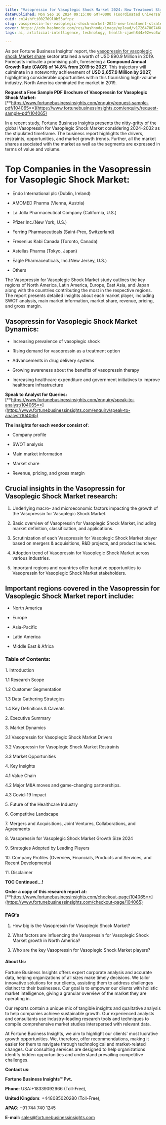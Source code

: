 ```yaml
---
title: "Vasopressin for Vasoplegic Shock Market 2024: New Treatment Strategies in Critical Care"
datePublished: Mon Sep 16 2024 09:15:00 GMT+0000 (Coordinated Universal Time)
cuid: cm14shfti002709l0b53afrpz
slug: vasopressin-for-vasoplegic-shock-market-2024-new-treatment-strategies-in-critical-care
cover: https://cdn.hashnode.com/res/hashnode/image/upload/v1726478074687/ea7d001e-7866-4a87-9ff2-787a49954841.png
tags: ai, artificial-intelligence, technology, health-cjaeh844x02vvo3wtj5r2s75q, healthcare

---
```


As per Fortune Business Insights’ report, the [vasopressin for vasoplegic shock Market share](https://www.fortunebusinessinsights.com/vasopressin-for-vasoplegic-shock-market-104065) sector attained a worth of USD 890.9 Million in 2019. Forecasts indicate a promising path, foreseeing a **Compound Annual Growth Rate (CAGR) of 14.8% from 2019 to 2027.** This trajectory will culminate in a noteworthy achievement of **USD 2,657.9 Million by 2027,** highlighting considerable opportunities within this flourishing high-volume industry. North America dominated the market in 2019.

**Request a Free Sample PDF Brochure of Vasopressin for Vasoplegic Shock Market:** [**https://www.fortunebusinessinsights.com/enquiry/request-sample-pdf/104065**](https://www.fortunebusinessinsights.com/enquiry/request-sample-pdf/104065)

In a recent study, Fortune Business Insights presents the nitty-gritty of the global Vasopressin for Vasoplegic Shock Market considering 2024–2032 as the stipulated timeframe. The business report highlights the drivers, restraints, opportunities, and market growth trends. Further, all the market shares associated with the market as well as the segments are expressed in terms of value and volume.

# **Top Companies in the Vasopressin for Vasoplegic Shock Market:**

* Endo International plc (Dublin, Ireland)
    
* AMOMED Pharma (Vienna, Austria)
    
* La Jolla Pharmaceutical Company (California, U.S.)
    
* Pfizer Inc.(New York, U.S.)
    
* Ferring Pharmaceuticals (Saint-Prex, Switzerland)
    
* Fresenius Kabi Canada (Toronto, Canada)
    
* Astellas Pharma (Tokyo, Japan)
    
* Eagle Pharmaceuticals, Inc.(New Jersey, U.S.)
    
* Others
    

The Vasopressin for Vasoplegic Shock Market study outlines the key regions of North America, Latin America, Europe, East Asia, and Japan along with the countries contributing the most in the respective regions. The report presents detailed insights about each market player, including SWOT analysis, main market information, market share, revenue, pricing, and gross margin.

## Vasopressin for Vasoplegic Shock Market **Dynamics**:

* Increasing prevalence of vasoplegic shock
    
* Rising demand for vasopressin as a treatment option
    
* Advancements in drug delivery systems
    
* Growing awareness about the benefits of vasopressin therapy
    
* Increasing healthcare expenditure and government initiatives to improve healthcare infrastructure
    

**Speak to Analyst for Queries:** [**https://www.fortunebusinessinsights.com/enquiry/speak-to-analyst/104065**](https://www.fortunebusinessinsights.com/enquiry/speak-to-analyst/104065)

**The insights for each vendor consist of:**

* Company profile
    
* SWOT analysis
    
* Main market information
    
* Market share
    
* Revenue, pricing, and gross margin
    

## **Crucial insights in the Vasopressin for Vasoplegic Shock Market research:**

1. Underlying macro- and microeconomic factors impacting the growth of the Vasopressin for Vasoplegic Shock Market.
    
2. Basic overview of Vasopressin for Vasoplegic Shock Market, including market definition, classification, and applications.
    
3. Scrutinization of each Vasopressin for Vasoplegic Shock Market player based on mergers & acquisitions, R&D projects, and product launches.
    
4. Adoption trend of Vasopressin for Vasoplegic Shock Market across various industries.
    
5. Important regions and countries offer lucrative opportunities to Vasopressin for Vasoplegic Shock Market stakeholders.
    

## **Important regions covered in the Vasopressin for Vasoplegic Shock Market report include:**

* North America
    
* Europe
    
* Asia-Pacific
    
* Latin America
    
* Middle East & Africa
    

### **Table of Contents:**

1\. Introduction

1.1 Research Scope

1.2 Customer Segmentation

1.3 Data Gathering Strategies

1.4 Key Definitions & Caveats

2\. Executive Summary

3\. Market Dynamics

3.1 Vasopressin for Vasoplegic Shock Market Drivers

3.2 Vasopressin for Vasoplegic Shock Market Restraints

3.3 Market Opportunities

4\. Key Insights

4.1 Value Chain

4.2 Major M&A moves and game-changing partnerships.

4.3 Covid-19 Impact

5\. Future of the Healthcare Industry

6\. Competitive Landscape

7\. Mergers and Acquisitions, Joint Ventures, Collaborations, and Agreements

8\. Vasopressin for Vasoplegic Shock Market Growth Size 2024

9\. Strategies Adopted by Leading Players

10\. Company Profiles (Overview, Financials, Products and Services, and Recent Developments)

11\. Disclaimer

**TOC Continued…!**

**Order a copy of this research report at:** [**https://www.fortunebusinessinsights.com/checkout-page/104065**](https://www.fortunebusinessinsights.com/checkout-page/104065)

### **FAQ’s**

1. How big is the Vasopressin for Vasoplegic Shock Market?
    
2. What factors are influencing the Vasopressin for Vasoplegic Shock Market growth in North America?
    
3. Who are the key Vasopressin for Vasoplegic Shock Market players?
    

#### **About Us:**

Fortune Business Insights offers expert corporate analysis and accurate data, helping organizations of all sizes make timely decisions. We tailor innovative solutions for our clients, assisting them to address challenges distinct to their businesses. Our goal is to empower our clients with holistic market intelligence, giving a granular overview of the market they are operating in.

Our reports contain a unique mix of tangible insights and qualitative analysis to help companies achieve sustainable growth. Our experienced analysts and consultants use industry-leading research tools and techniques to compile comprehensive market studies interspersed with relevant data.

At Fortune Business Insights, we aim to highlight our clients' most lucrative growth opportunities. We, therefore, offer recommendations, making it easier for them to navigate through technological and market-related changes. Our consulting services are designed to help organizations identify hidden opportunities and understand prevailing competitive challenges.

**Contact us:**

**Fortune Business Insights™ Pvt.**

**Phone**: USA:+18339092966 (Toll-Free),

**United Kingdom**: +448085020280 (Toll-Free),

**APAC**: +91 744 740 1245

**E-mail:** [sales@fortunebusinessinsights.com](mailto:sales@fortunebusinessinsights.com)